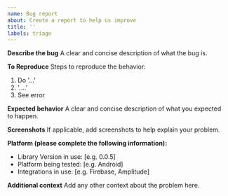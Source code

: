 ```yaml
---
name: Bug report
about: Create a report to help us improve
title: ''
labels: triage
---
```


**Describe the bug**
A clear and concise description of what the bug is.

**To Reproduce**
Steps to reproduce the behavior:
1. Do '...'
2. '....'
3. See error

**Expected behavior**
A clear and concise description of what you expected to happen.

**Screenshots**
If applicable, add screenshots to help explain your problem.

**Platform (please complete the following information):**
 - Library Version in use: [e.g. 0.0.5]
 - Platform being tested: [e.g. Android]
 - Integrations in use: [e.g. Firebase, Amplitude]

**Additional context**
Add any other context about the problem here.
